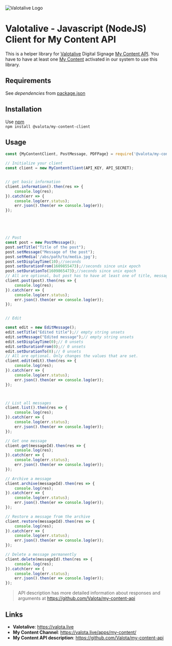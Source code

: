 ![Valotalive Logo](https://store.valotalive.com/img/valotalive_logo.png)

# Valotalive - Javascript (NodeJS) Client for My Content API

This is a helper library for [Valotalive](https://valota.live) Digital
Signage [My Content API](https://github.com/Valota/my-content-api). You have to have at least
one [My Content](https://valota.live/apps/my-content/) activated in our system to use this library.

## Requirements

See *dependencies* from [package.json](package.json)

## Installation

Use [npm](https://www.npmjs.com/)  
`npm install @valota/my-content-client`


## Usage

```javascript
const {MyContentClient, PostMessage, PDFPage} = require('@valota/my-content-client');

// Initialize your client
const client = new MyContentClient(API_KEY, API_SECRET);


// get basic information
client.information().then(res => {
	console.log(res);
}).catch(err => {
	console.log(err.status);
	err.json().then(er => console.log(er));
});





// Post
const post = new PostMessage();
post.setTitle("Title of the post");
post.setMessage("Message of the post");
post.setMedia('/abs/path/to/media.jpg');
post.setDisplayTime(10);//seconds
post.setDurationFrom(1609855473);//seconds since unix epoch 
post.setDurationTo(1609865473);//seconds since unix epoch 
// All are optional, but post has to have at least one of title, message or media.
client.post(post).then(res => {
	console.log(res);
}).catch(err => {
	console.log(err.status);
	err.json().then(er => console.log(er));
});


// Edit

const edit = new EditMessage();
edit.setTitle("Edited title");// empty string unsets
edit.setMessage("Edited message");// empty string unsets
edit.setDisplayTime(0);// 0 unsets
edit.setDurationFrom(0);// 0 unsets 
edit.setDurationTo(0);// 0 unsets 
// All are optional. Only changes the values that are set.
client.edit(edit).then(res => {
	console.log(res);
}).catch(err => {
	console.log(err.status);
	err.json().then(er => console.log(er));
});



// List all messages
client.list().then(res => {
	console.log(res);
}).catch(err => {
	console.log(err.status);
	err.json().then(er => console.log(er));
});

// Get one message
client.get(messageId).then(res => {
	console.log(res);
}).catch(err => {
	console.log(err.status);
	err.json().then(er => console.log(er));
});

// Archive a message
client.archive(messageId).then(res => {
	console.log(res);
}).catch(err => {
	console.log(err.status);
	err.json().then(er => console.log(er));
});

// Restore a message from the archive
client.restore(messageId).then(res => {
	console.log(res);
}).catch(err => {
	console.log(err.status);
	err.json().then(er => console.log(er));
});

// Delete a message permanently
client.delete(messageId).then(res => {
	console.log(res);
}).catch(err => {
	console.log(err.status);
	err.json().then(er => console.log(er));
});
```
>API description has more detailed information about responses and arguments at https://github.com/Valota/my-content-api

## Links

- **Valotalive**: https://valota.live
- **My Content Channel**: https://valota.live/apps/my-content/
- **My Content API description**: https://github.com/Valota/my-content-api